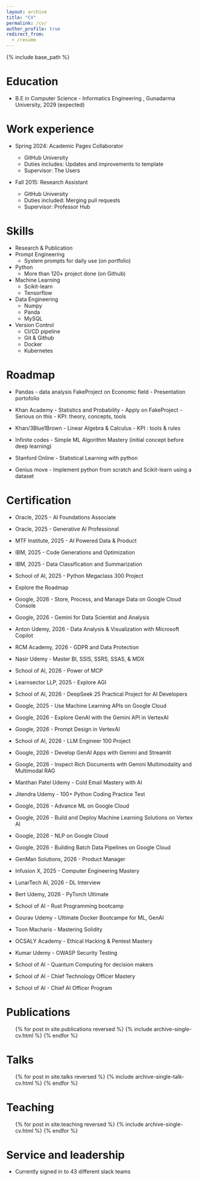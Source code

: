 ```yaml
---
layout: archive
title: "CV"
permalink: /cv/
author_profile: true
redirect_from:
  - /resume
---
```


{% include base_path %}

Education
======
* B.E in Computer Science - Informatics Engineering , Gunadarma University, 2029 (expected)


Work experience
======
* Spring 2024: Academic Pages Collaborator
  * GitHub University
  * Duties includes: Updates and improvements to template
  * Supervisor: The Users

* Fall 2015: Research Assistant
  * GitHub University
  * Duties included: Merging pull requests
  * Supervisor: Professor Hub

  
Skills
======
* Research & Publication
* Prompt Engineering
  * System prompts for daily use (on portfolio)
* Python
  * More than 120+ project done (on Github)
* Machine Learning
  * Scikit-learn
  * Tensorflow
* Data Engineering
  * Numpy
  * Panda
  * MySQL
* Version Control
  * CI/CD pipeline
  * Git & Github
  * Docker
  * Kubernetes


Roadmap
======
+ Pandas - data analysis FakeProject on Economic field - Presentation portofolio

+ Khan Academy            - Statistics and Probability - Apply on FakeProject - Serious on this
                          - KPI: theory, concepts, tools

+ Khan/3Blue1Brown        - Linear Algebra & Calculus
                          - KPI : tools & rules

+ Infinite codes          - Simple ML Algorithm Mastery (initial concept before deep learning)
+ Stanford Online         - Statistical Learning with python
 
+ Genius move             - Implement python from scratch and Scikit-learn using a dataset


Certification
======
* Oracle, 2025            - AI Foundations Associate
* Oracle, 2025            - Generative AI Professional
* MTF Institute, 2025     - AI Powered Data & Product
* IBM, 2025               - Code Generations and Optimization
* IBM, 2025               - Data Classification and Summarization

* School of AI, 2025      - Python Megaclass 300 Project
+ Explore the Roadmap

* Google, 2026            - Store, Process, and Manage Data on Google Cloud Console
* Google, 2026            - Gemini for Data Scientist and Analysis
* Anton Udemy, 2026       - Data Analysis & Visualization with Microsoft Copilot
* RCM Academy, 2026       - GDPR and Data Protection
* Nasir Udemy             - Master BI, SSIS, SSRS, SSAS, & MDX

* School of AI, 2026      - Power of MCP
* Learnsector LLP, 2025   - Explore AGI
* School of AI, 2026      - DeepSeek 25 Practical Project for AI Developers


* Google, 2025            - Use Machine Learning APIs on Google Cloud
* Google, 2026            - Explore GenAI with the Gemini API in VertexAI
* Google, 2026            - Prompt Design in VertexAI
* School of AI, 2026      - LLM Engineer 100 Project

* Google, 2026            - Develop GenAI Apps with Gemini and Streamlit
* Google, 2026            - Inspect Rich Documents with Gemini Multimodality and Multimodal RAG
* Manthan Patel Udemy     - Cold Email Mastery with AI

* Jitendra Udemy          - 100+ Python Coding Practice Test

* Google, 2026            - Advance ML on Google Cloud
* Google, 2026            - Build and Deploy Machine Learning Solutions on Vertex AI
* Google, 2026            - NLP on Google Cloud
* Google, 2026            - Building Batch Data Pipelines on Google Cloud

* GenMan Solutions, 2026  - Product Manager
* Infusion X, 2025        - Computer Engineering Mastery

* LunarTech AI, 2026      - DL Interview
* Bert Udemy, 2026        - PyTorch Ultimate

* School of AI            - Rust Programming bootcamp
* Gourav Udemy            - Ultimate Docker Bootcampe for ML, GenAI
* Toon Macharis           - Mastering Solidity

* OCSALY Academy          - Ethical Hacking & Pentest Mastery
* Kumar Udemy             - OWASP Security Testing
* School of AI            - Quantum Computing for decision makers
* School of AI            - Chief Technology Officer Mastery
* School of AI            - Chief AI Officer Program



Publications
======
  <ul>{% for post in site.publications reversed %}
    {% include archive-single-cv.html %}
  {% endfor %}</ul>
  
Talks
======
  <ul>{% for post in site.talks reversed %}
    {% include archive-single-talk-cv.html  %}
  {% endfor %}</ul>
  
Teaching
======
  <ul>{% for post in site.teaching reversed %}
    {% include archive-single-cv.html %}
  {% endfor %}</ul>
  
Service and leadership
======
* Currently signed in to 43 different slack teams
